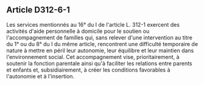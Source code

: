 ## Article D312-6-1

Les services mentionnés au 16° du I de l'article L. 312-1 exercent des activités d'aide personnelle à domicile
pour le soutien ou l'accompagnement de familles qui, sans relever d'une intervention au titre du 1° ou du 8°
du I du même article, rencontrent une difficulté temporaire de nature à mettre en péril leur autonomie, leur
équilibre et leur maintien dans l'environnement social. Cet accompagnement vise, prioritairement, à soutenir
la fonction parentale ainsi qu'à faciliter les relations entre parents et enfants et, subsidiairement, à créer les
conditions favorables à l'autonomie et à l'insertion.

